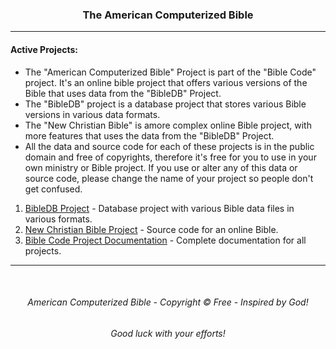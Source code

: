 <h3 align="center">The American Computerized Bible</h3>

---

#### Active Projects:

* The "American Computerized Bible" Project is part of the "Bible Code" project. It's an online bible project that offers various versions of the Bible that uses data from the "BibleDB" Project.
* The "BibleDB" project is a database project that stores various Bible versions in various data formats.
* The "New Christian Bible" is amore complex online Bible project, with more features that uses the data from the "BibleDB" Project.
* All the data and source code for each of these projects is in the public domain and free of copyrights, therefore it's free for you to use in your own ministry or Bible project. If you use or alter any of this data or source code, please change the name of your project so people don't get confused.

1. [BibleDB Project](https://github.com/ACB-Bible/BibleDB) - Database project with various Bible data files in various formats.
2. [New Christian Bible Project](https://github.com/ACB-Bible/NCB) - Source code for an online Bible.
3. [Bible Code Project Documentation](https://github.com/ACB-Bible/DOC) - Complete documentation for all projects.

---

<br>

<h6 align="center" title="God's Word Is Not For Sale">American Computerized Bible - Copyright © Free - Inspired by God!</h3>
<h6 align="center">Good luck with your efforts!</h6>